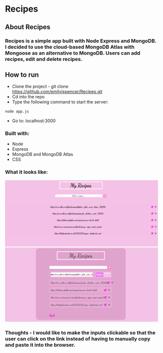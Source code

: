 # Recipes

## About Recipes

### Recipes is a simple app built with Node Express and MongoDB. I decided to use the cloud-based MongoDB Atlas with Mongoose as an alternative to MongoDB. Users can add recipes, edit and delete recipes.

## How to run

* Clone the project - git clone https://github.com/emilyjspencer/Recipes.git
* Cd into the repo 
* Type the following command to start the server:
```html
node app.js
```
* Go to: localhost:3000

### Built with:

* Node
* Express
* MongoDB and MongoDB Atlas
* CSS 

### What it looks like:

![output](home.png)
![output](edit.png)

### Thoughts - I would like to make the inputs clickable so that the user can click on the link instead of having to manually copy and paste it into the browser.

